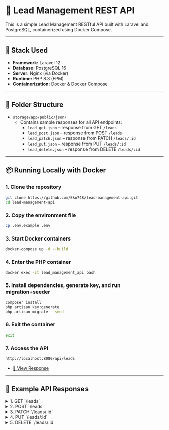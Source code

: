 # 🧩 Lead Management REST API

This is a simple Lead Management RESTful API built with Laravel and PostgreSQL, containerized using Docker Compose.

---

## 🚀 Stack Used

-   **Framework:** Laravel 12
-   **Database:** PostgreSQL 16
-   **Server:** Nginx (via Docker)
-   **Runtime:** PHP 8.3 (FPM)
-   **Containerization:** Docker & Docker Compose

---

## 📂 Folder Structure

-   `storage/app/public/json/`
    -   Contains sample responses for all API endpoints:
        -   `lead_get.json` – response from GET `/leads`
        -   `lead_post.json` – response from POST `/leads`
        -   `lead_patch.json` – response from PATCH `/leads/:id`
        -   `lead_put.json` – response from PUT `/leads/:id`
        -   `lead_delete.json` – response from DELETE `/leads/:id`

---

## 📦 Running Locally with Docker

### 1. Clone the repository

```bash
git clone https://github.com/Eko748/lead-management-api.git
cd lead-management-api
```

### 2. Copy the environment file

```bash
cp .env.example .env
```

### 3. Start Docker containers

```bash
docker-compose up -d --build
```

### 4. Enter the PHP container

```bash
docker exec -it lead_management_api bash
```

### 5. Install dependencies, generate key, and run migration+seeder

```bash
composer install
php artisan key:generate
php artisan migrate --seed
```

### 6. Exit the container

```bash
exit
```

### 7. Access the API

```bash
http://localhost:8080/api/leads
```

-   [📝 View Response](https://github.com/Eko748/lead-management-api/blob/main/public/json/lead_get.json)

---

## 📘 Example API Responses

<details>
<summary>
1. GET `/leads`
</summary>

```json
{
    "code": 200,
    "status": "OK",
    "message": "Leads retrieved successfully",
    "data": [
        {
            "public_id": "4e5d8c32-3a8b-4bdf-9d20-1a3f3e6d1f01",
            "name": "Lead 1",
            "email": "lead1@mail.com",
            "phone": "081234567890",
            "status": "new",
            "created_at": "10-07-2025 08:04:43",
            "updated_at": "10-07-2025 08:04:43",
            "created_by": {
                "public_id": "48935be0-7a8a-4b6c-94d5-b3d3097b7300",
                "name": "Norberto Cassin MD"
            },
            "updated_by": {
                "public_id": "a3b78bdf-0644-4d51-930b-ad423687192a",
                "name": "Abdiel Mayer"
            }
        },
        {
            "public_id": "866f651c-6614-4043-b8e3-33532059784e",
            "name": "Selina Feil",
            "email": "kaitlin03@example.net",
            "phone": "08118913966",
            "status": "new",
            "created_at": "10-07-2025 08:04:43",
            "updated_at": "10-07-2025 08:04:43",
            "created_by": {
                "public_id": "6324e994-c668-4010-893a-a32dc13f0438",
                "name": "Dr. Shawn Moore Sr."
            },
            "updated_by": {
                "public_id": "a3b78bdf-0644-4d51-930b-ad423687192a",
                "name": "Abdiel Mayer"
            }
        },
        {
            "public_id": "2fbe5baa-a75f-4e20-be0d-3ef4a6a7d66f",
            "name": "Prof. Coleman Hilpert V",
            "email": "arlo.heathcote@example.com",
            "phone": "08787213306",
            "status": "qualified",
            "created_at": "10-07-2025 08:04:43",
            "updated_at": "10-07-2025 08:04:43",
            "created_by": {
                "public_id": "2f49145a-4a92-4b89-980f-f85fb45b0ec2",
                "name": "Dr. Dallin Friesen V"
            },
            "updated_by": {
                "public_id": "ecc0f629-a66f-4a47-ae7e-82891b791056",
                "name": "Johnpaul Corwin"
            }
        },
        {
            "public_id": "c98be900-6ad1-47a3-bade-3fa4d79d2402",
            "name": "Mr. Lee Hahn MD",
            "email": "morton65@example.net",
            "phone": "08498418728",
            "status": "qualified",
            "created_at": "10-07-2025 08:04:43",
            "updated_at": "10-07-2025 08:04:43",
            "created_by": {
                "public_id": "7f84e01b-bb3e-420a-aaf0-fbaa9b96bd52",
                "name": "Chadd Grady"
            },
            "updated_by": {
                "public_id": "a3b78bdf-0644-4d51-930b-ad423687192a",
                "name": "Abdiel Mayer"
            }
        },
        {
            "public_id": "728b2fbd-aa10-4e44-9672-8d0e9ed04a1c",
            "name": "Andreane Cremin I",
            "email": "braun.eleanore@example.com",
            "phone": "08334436340",
            "status": "converted",
            "created_at": "10-07-2025 08:04:43",
            "updated_at": "10-07-2025 08:04:43",
            "created_by": {
                "public_id": "67b6eb64-acf5-41df-ac55-b3535cedb350",
                "name": "Anderson Blanda"
            },
            "updated_by": {
                "public_id": "48935be0-7a8a-4b6c-94d5-b3d3097b7300",
                "name": "Norberto Cassin MD"
            }
        },
        {
            "public_id": "477cb068-7893-4e0d-b974-25423b14afd9",
            "name": "Kiarra Stracke",
            "email": "jpouros@example.net",
            "phone": "08921100373",
            "status": "rejected",
            "created_at": "10-07-2025 08:04:43",
            "updated_at": "10-07-2025 08:04:43",
            "created_by": {
                "public_id": "fe89ab1d-ecb1-4f8b-b0e4-74d16ccaa534",
                "name": "Caesar Wyman"
            },
            "updated_by": {
                "public_id": "dd00136a-9c68-492b-af6e-25e394c43811",
                "name": "Kennedy Koelpin"
            }
        },
        {
            "public_id": "6ad0a420-c096-448a-b387-6332bad88587",
            "name": "Jazmyn Kuhic Sr.",
            "email": "jharris@example.com",
            "phone": "08858358372",
            "status": "contacted",
            "created_at": "10-07-2025 08:04:43",
            "updated_at": "10-07-2025 08:04:43",
            "created_by": {
                "public_id": "bffd119f-2912-480c-83d0-0f0e20d06053",
                "name": "Tyrel Christiansen"
            },
            "updated_by": {
                "public_id": "48935be0-7a8a-4b6c-94d5-b3d3097b7300",
                "name": "Norberto Cassin MD"
            }
        },
        {
            "public_id": "12aceb7b-96dc-48fe-a995-029908fb685c",
            "name": "Eladio Trantow",
            "email": "omer.wiza@example.org",
            "phone": "08829104992",
            "status": "new",
            "created_at": "10-07-2025 08:04:43",
            "updated_at": "10-07-2025 08:04:43",
            "created_by": {
                "public_id": "4cc7fba6-07b0-434d-b2b3-42deae68cd12",
                "name": "Darby Jacobson MD"
            },
            "updated_by": {
                "public_id": "4cc7fba6-07b0-434d-b2b3-42deae68cd12",
                "name": "Darby Jacobson MD"
            }
        },
        {
            "public_id": "da24303f-285e-40f4-b727-6ef3edcb8cbd",
            "name": "Montana Johnson",
            "email": "sauer.adriel@example.com",
            "phone": "08912310443",
            "status": "contacted",
            "created_at": "10-07-2025 08:04:43",
            "updated_at": "10-07-2025 08:04:43",
            "created_by": {
                "public_id": "d3b48148-92be-4530-a91e-32ecbcfd7f2d",
                "name": "Kennith Shields"
            },
            "updated_by": {
                "public_id": "b45b44d7-18a4-4ad2-846f-08714e714e68",
                "name": "Gregoria Kautzer IV"
            }
        },
        {
            "public_id": "c9a26777-a95f-439f-af2f-a9733420e0f6",
            "name": "Karley Klocko",
            "email": "trisha.yost@example.com",
            "phone": "08693875721",
            "status": "converted",
            "created_at": "10-07-2025 08:04:43",
            "updated_at": "10-07-2025 08:04:43",
            "created_by": {
                "public_id": "7f6a085f-e3b4-48b1-a1e5-004bfd8ecf6c",
                "name": "Lavada Wisozk PhD"
            },
            "updated_by": {
                "public_id": "a3b78bdf-0644-4d51-930b-ad423687192a",
                "name": "Abdiel Mayer"
            }
        }
    ],
    "pagination": {
        "total": 76,
        "limit": 10,
        "current_page": 1,
        "total_pages": 8
    }
}
```

</details>

<details>
<summary>
2. POST `/leads`
</summary>

```json
{
    "code": 201,
    "status": "Created",
    "message": "Lead created",
    "data": {
        "name": "Lead 2",
        "email": "lead1@mail.com",
        "phone": "+6288121921933",
        "status": "new",
        "public_id": "e4f1b61d-7066-4747-a1e6-a16d23719e95",
        "updated_at": "10-07-2025 15:53:55",
        "created_at": "10-07-2025 15:53:55"
    }
}
```

</details>

<details>
<summary>
3. PATCH `/leads/:id`
</summary>

```json
{
    "code": 200,
    "status": "OK",
    "message": "Lead updated",
    "data": {
        "public_id": "4e5d8c32-3a8b-4bdf-9d20-1a3f3e6d1f01",
        "name": "Lead 1AB",
        "email": "lead1a@mail.com",
        "phone": "088012912121",
        "status": "contacted",
        "created_at": "10-07-2025 15:04:43",
        "updated_at": "10-07-2025 15:47:33"
    }
}
```

</details>

<details>
<summary>
4. PUT `/leads/:id`
</summary>

```json
{
    "code": 200,
    "status": "OK",
    "message": "Lead updated",
    "data": {
        "public_id": "4e5d8c32-3a8b-4bdf-9d20-1a3f3e6d1f01",
        "name": "Lead 1A",
        "email": "lead1a@mail.com",
        "phone": "088012912121",
        "status": "contacted",
        "created_at": "10-07-2025 15:04:43",
        "updated_at": "10-07-2025 15:29:41"
    }
}
```

</details>

<details>
<summary>
5. DELETE `/leads/:id`
</summary>

```json
{
    "code": 200,
    "status": "OK",
    "message": "Lead deleted"
}
```

</details>
